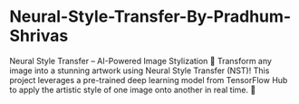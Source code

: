 # Neural-Style-Transfer-By-Pradhum-Shrivas
Neural Style Transfer – AI-Powered Image Stylization 🎨 Transform any image into a stunning artwork using Neural Style Transfer (NST)! This project leverages a pre-trained deep learning model from TensorFlow Hub to apply the artistic style of one image onto another in real time.  🚀
